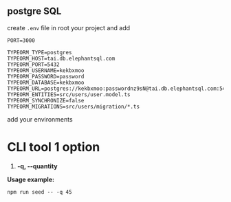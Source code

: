 ## postgre SQL

create `.env` file in root your project and add

```
PORT=3000

TYPEORM_TYPE=postgres
TYPEORM_HOST=tai.db.elephantsql.com
TYPEORM_PORT=5432
TYPEORM_USERNAME=kekbxmoo
TYPEORM_PASSWORD=password
TYPEORM_DATABASE=kekbxmoo
TYPEORM_URL=postgres://kekbxmoo:passwordnz9sN@tai.db.elephantsql.com:5432/kekbxmoo
TYPEORM_ENTITIES=src/users/user.model.ts
TYPEORM_SYNCHRONIZE=false
TYPEORM_MIGRATIONS=src/users/migration/*.ts
```

add your environments

# CLI tool 1 option
1. **-q, --quantity**

**Usage example:**
```
npm run seed -- -q 45

```
